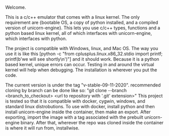 Welcome.

This is a c/c++ emulator that comes with a linux kernel. The only requirement are {bootable OS, a copy of python installed, and a compiled version of unicorn-engine}. This lets you use c/c++ types, functions and a python based linux kernel, all of which interfaces with unicorn-engine, which interfaces with python.

The project is compatible with Windows, linux, and Mac OS.
The way you use it is like this [python -c "from cplusplus.linux.x86_32.stdio import printf; printf(b'we will see shortly\n')"] and it should work. Because it is a python based kernel, unique errors can occur.
Testing in and around the virtual kernel will help when debugging. The installation is wherever you put the code.

The current version is under the tag "v-stable-09-11-2020".
recommended cloning by branch can be done like so:
 "git clone --branch <branch_to_checkout> <url to repository with '.git' extension>"
This project is tested so that it is compatible with docker, cygwin, windows, and standard linux distrobutions.
To use with docker, install python and then install unicorn-engine inside the container, then make an export.
After exporting, import the image with a tag associated with the prebuilt unicorn-engine binary. After that, wherever the repo was cloned inside the container is where it will run from, installwise.
